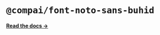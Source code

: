 # `@compai/font-noto-sans-buhid`

[**Read the docs &rarr;**](https://components.ai/docs/typefaces/noto-sans-buhid)
